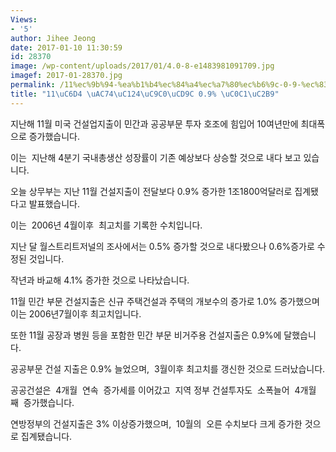 ```yaml
---
Views:
- '5'
author: Jihee Jeong
date: 2017-01-10 11:30:59
id: 28370
image: /wp-content/uploads/2017/01/4.0-8-e1483981091709.jpg
imagef: 2017-01-28370.jpg
permalink: /11%ec%9b%94-%ea%b1%b4%ec%84%a4%ec%a7%80%ec%b6%9c-0-9-%ec%83%81%ec%8a%b9/
title: "11\uC6D4 \uAC74\uC124\uC9C0\uCD9C 0.9% \uC0C1\uC2B9"
---
```


지난해 11월 미국 건설업지출이 민간과 공공부문 투자 호조에 힘입어 10여년만에 최대폭으로 증가했습니다.

이는  지난해 4분기 국내총생산 성장률이 기존 예상보다 상승할 것으로 내다 보고 있습니다.

오늘 상무부는 지난 11월 건설지출이 전달보다 0.9% 증가한 1조1800억달러로 집계됐다고 발표했습니다.

이는  2006년 4월이후  최고치를 기록한 수치입니다.

지난 달 월스트리트저널의 조사에서는 0.5% 증가할 것으로 내다봤으나 0.6%증가로 수정된 것입니다.

작년과 바교해 4.1% 증가한 것으로 나타났습니다.

11월 민간 부문 건설지출은 신규 주택건설과 주택의 개보수의 증가로 1.0% 증가했으며 이는 2006년7월이후 최고치입니다.

또한 11월 공장과 병원 등을 포함한 민간 부문 비거주용 건설지출은 0.9%에 달했습니다.

공공부문 건설 지출은 0.9% 늘었으며,  3월이후 최고치를 갱신한 것으로 드러났습니다.

공공건설은  4개월  연속  증가세를 이어갔고  지역 정부 건설투자도  소폭늘어  4개월째  증가했습니다.

연방정부의 건설지출은 3% 이상증가했으며,  10월의  오른 수치보다 크게 증가한 것으로 집계됐습니다.